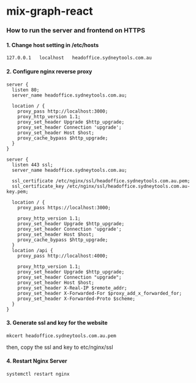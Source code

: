 # mix-graph-react

### How to run the server and frontend on HTTPS

#### 1. Change host setting in /etc/hosts

```
127.0.0.1	localhost   headoffice.sydneytools.com.au 
```

#### 2. Configure nginx reverse proxy

```
server {
  listen 80;
  server_name headoffice.sydneytools.com.au;

  location / {
    proxy_pass http://localhost:3000;
    proxy_http_version 1.1;
    proxy_set_header Upgrade $http_upgrade;
    proxy_set_header Connection 'upgrade';
    proxy_set_header Host $host;
    proxy_cache_bypass $http_upgrade;
  }
}

server {
  listen 443 ssl;
  server_name headoffice.sydneytools.com.au;
  
  ssl_certificate /etc/nginx/ssl/headoffice.sydneytools.com.au.pem;
  ssl_certificate_key /etc/nginx/ssl/headoffice.sydneytools.com.au-key.pem;

  location / {
    proxy_pass https://localhost:3000;
    
    proxy_http_version 1.1;
    proxy_set_header Upgrade $http_upgrade;
    proxy_set_header Connection 'upgrade';
    proxy_set_header Host $host;
    proxy_cache_bypass $http_upgrade;
  }
  location /api {
    proxy_pass http://localhost:4000; 

    proxy_http_version 1.1;
    proxy_set_header Upgrade $http_upgrade;
    proxy_set_header Connection "upgrade";
    proxy_set_header Host $host;
    proxy_set_header X-Real-IP $remote_addr;
    proxy_set_header X-Forwarded-For $proxy_add_x_forwarded_for;
    proxy_set_header X-Forwarded-Proto $scheme;
  }
}
```

#### 3. Generate ssl and key for the website

 ```
 mkcert headoffice.sydneytools.com.au.pem

 ```
then, copy the ssl and key to etc/nginx/ssl

#### 4. Restart Nginx Server
```
systemctl restart nginx
```
